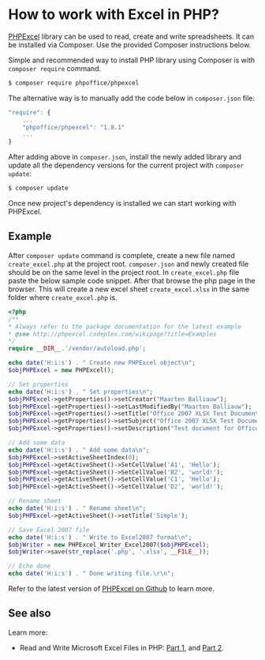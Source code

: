 # How to work with Excel in PHP?

[PHPExcel] library can be used to read, create and write spreadsheets. It can be installed via Composer. Use the provided Composer instructions below.

Simple and recommended way to install PHP library using Composer is with `composer require` command.

```bash
$ composer require phpoffice/phpexcel
```

The alternative way is to manually add the code below in `composer.json` file:

```javascript
"require": {
    ...
    "phpoffice/phpexcel": "1.8.1"
    ...
}
```

After adding above in `composer.json`, install the newly added library and update all the dependency versions for the current project with `composer update`:

```bash
$ composer update
```

Once new project's dependency is installed we can start working with PHPExcel.

## Example

After `composer update` command is complete, create a new file named `create_excel.php` at the project root. `composer.json` and newly created file should be on the same level in the project root. In `create_excel.php` file paste the below sample code snippet. After that browse the php page in the browser. This will create a new excel sheet `create_excel.xlsx` in the same folder where `create_excel.php` is.

```php
<?php
/**
* Always refer to the package documentation for the latest example
* @see http://phpexcel.codeplex.com/wikipage?title=Examples
*/
require __DIR__.'/vendor/autoload.php';

echo date('H:i:s') . " Create new PHPExcel object\n";
$objPHPExcel = new PHPExcel();

// Set properties
echo date('H:i:s') . " Set properties\n";
$objPHPExcel->getProperties()->setCreator("Maarten Balliauw");
$objPHPExcel->getProperties()->setLastModifiedBy("Maarten Balliauw");
$objPHPExcel->getProperties()->setTitle("Office 2007 XLSX Test Document");
$objPHPExcel->getProperties()->setSubject("Office 2007 XLSX Test Document");
$objPHPExcel->getProperties()->setDescription("Test document for Office 2007 XLSX, generated using PHP classes.");

// Add some data
echo date('H:i:s') . " Add some data\n";
$objPHPExcel->setActiveSheetIndex(0);
$objPHPExcel->getActiveSheet()->SetCellValue('A1', 'Hello');
$objPHPExcel->getActiveSheet()->SetCellValue('B2', 'world!');
$objPHPExcel->getActiveSheet()->SetCellValue('C1', 'Hello');
$objPHPExcel->getActiveSheet()->SetCellValue('D2', 'world!');

// Rename sheet
echo date('H:i:s') . " Rename sheet\n";
$objPHPExcel->getActiveSheet()->setTitle('Simple');

// Save Excel 2007 file
echo date('H:i:s') . " Write to Excel2007 format\n";
$objWriter = new PHPExcel_Writer_Excel2007($objPHPExcel);
$objWriter->save(str_replace('.php', '.xlsx', __FILE__));

// Echo done
echo date('H:i:s') . " Done writing file.\r\n";
```

Refer to the latest version of [PHPExcel on Github] to learn more.

## See also

Learn more:

* Read and Write Microsoft Excel Files in PHP: [Part 1](http://www.phpclasses.org/blog/post/322-Read-and-Write-Microsoft-Excel-Files-in-PHP-Part-1-Reading-XLS-files-for-Download.html), and [Part 2](http://www.phpclasses.org/blog/post/324-Read-and-Write-Microsoft-Excel-Files-in-PHP-Part-2-Writing-XLS-files.html).


[PHPExcel]: http://phpexcel.codeplex.com/
[PHPExcel on Github]: https://github.com/PHPOffice/PHPExcel
